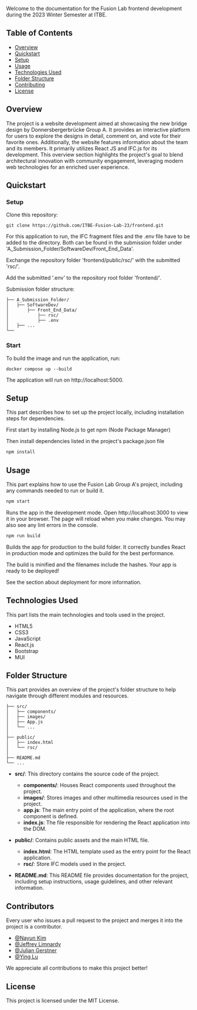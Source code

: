 
Welcome to the documentation for the Fusion Lab frontend development during the 2023 Winter Semester at ITBE.

## Table of Contents

- [Overview](#overview)
- [Quickstart](#quickstart)
- [Setup](#setup)
- [Usage](#usage)
- [Technologies Used](#technologies-used)
- [Folder Structure](#folder-structure)
- [Contributing](#contributing)
- [License](#license)

## Overview

The project is a website development aimed at showcasing the new bridge design by Donnersbergerbrücke Group A. It provides an interactive platform for users to explore the designs in detail, comment on, and vote for their favorite ones. Additionally, the website features information about the team and its members. It primarily utilizes React JS and IFC.js for its development. This overview section highlights the project's goal to blend architectural innovation with community engagement, leveraging modern web technologies for an enriched user experience.

## Quickstart

### Setup

Clone this repository:

`git clone https://github.com/ITBE-Fusion-Lab-23/frontend.git`

For this application to run, the IFC fragment files and the .env file have to be added to the directory. Both can be found in the submission folder under 'A_Submission_Folder/SoftwareDev/Front_End_Data'.

Exchange the repository folder 'frontend/public/rsc/' with the submitted 'rsc/'.

Add the submitted '.env' to the repository root folder 'frontend/'.

Submission folder structure:
```
├── A_Submission_Folder/
│   ├── SoftwareDev/ 
│       ├── Front_End_Data/
│           ├── rsc/
│           ├── .env
│   ├── ...
└── 
```

### Start
To build the image and run the application, run:

`docker compose up --build`

The application will run on http://localhost:5000.

## Setup

This part describes how to set up the project locally, including installation steps for dependencies.

First start by installing Node.js to get npm (Node Package Manager)

Then install dependencies listed in the project's package.json file

```bash
npm install
```

## Usage

This part explains how to use the Fusion Lab Group A's project, including any commands needed to run or build it.

```bash
npm start
```
Runs the app in the development mode.
Open http://localhost:3000 to view it in your browser.
The page will reload when you make changes.
You may also see any lint errors in the console.


```bash
npm run build
```
Builds the app for production to the build folder.
It correctly bundles React in production mode and optimizes the build for the best performance.

The build is minified and the filenames include the hashes.
Your app is ready to be deployed!

See the section about deployment for more information.

## Technologies Used

This part lists the main technologies and tools used in the project.

- HTML5
- CSS3
- JavaScript
- React.js
- Bootstrap
- MUI

## Folder Structure

This part provides an overview of the project's folder structure to help navigate through different modules and resources.

```
├── src/
│   ├── components/ 
│   ├── images/
│   ├── App.js
│   └── ...
│
├── public/
│   ├── index.html
│   └── rsc/
│
├── README.md
└── ...
```

- **src/**: This directory contains the source code of the project.
  - **components/**: Houses React components used throughout the project.
  - **images/**: Stores images and other multimedia resources used in the project.
  - **app.js**: The main entry point of the application, where the root component is defined.
  - **index.js**: The file responsible for rendering the React application into the DOM.
  
- **public/**: Contains public assets and the main HTML file.
  - **index.html**: The HTML template used as the entry point for the React application.
  - **rsc/**: Store IFC models used in the project.
  
- **README.md**: This README file provides documentation for the project, including setup instructions, usage guidelines, and other relevant information.


## Contributors

Every user who issues a pull request to the project and merges it into the project is a contributor.
- [@Nayun Kim](https://github.com/narchitect)
- [@Jeffrey Limnardy](https://github.com/jeffreylimnardy)
- [@Julian Gerstner](https://github.com/JulianLeQuack)
- [@Ying Lu](https://github.com/charlotte54071)

We appreciate all contributions to make this project better!

## License

This project is licensed under the MIT License.


